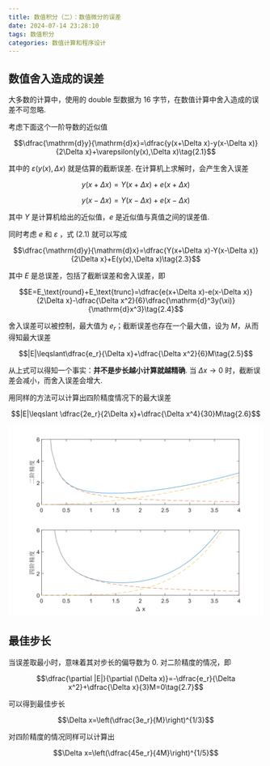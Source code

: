 ```yaml
---
title: 数值积分（二）：数值微分的误差
date: 2024-07-14 23:28:10
tags: 数值积分
categories: 数值计算和程序设计
---
```

## 数值舍入造成的误差

大多数的计算中，使用的 double 型数据为 16 字节，在数值计算中舍入造成的误差不可忽略.

考虑下面这个一阶导数的近似值

$$\dfrac{\mathrm{d}y}{\mathrm{d}x}=\dfrac{y(x+\Delta x)-y(x-\Delta x)}{2\Delta x}+\varepsilon(y(x),\Delta x)\tag{2.1}$$

其中的 $\varepsilon(y(x),\Delta x)$ 就是估算的截断误差. 在计算机上求解时，会产生舍入误差

$$y(x+\Delta x)=Y(x+\Delta x)+e(x+\Delta x)\tag{2.2a}$$

$$y(x-\Delta x)=Y(x-\Delta x)+e(x-\Delta x)\tag{2.2b}$$

其中 $Y$ 是计算机给出的近似值，$e$ 是近似值与真值之间的误差值.

同时考虑 $e$ 和 $\varepsilon$ ，式 (2.1) 就可以写成

$$\dfrac{\mathrm{d}y}{\mathrm{d}x}=\dfrac{Y(x+\Delta x)-Y(x-\Delta x)}{2\Delta x}+E(y(x),\Delta x)\tag{2.3}$$

其中 $E$ 是总误差，包括了截断误差和舍入误差，即

$$E=E_\text{round}+E_\text{trunc}=\dfrac{e(x+\Delta x)-e(x-\Delta x)}{2\Delta x}-\dfrac{\Delta x^2}{6}\dfrac{\mathrm{d}^3y(\xi)}{\mathrm{d}x^3}\tag{2.4}$$

舍入误差可以被控制，最大值为 $e_r$；截断误差也存在一个最大值，设为 $M$，从而得知最大误差

$$|E|\leqslant\dfrac{e_r}{\Delta x}+\dfrac{\Delta x^2}{6}M\tag{2.5}$$

从上式可以得知一个事实：**并不是步长越小计算就越精确**. 当 $\Delta x\to 0$ 时，截断误差会减小，而舍入误差会增大.

用同样的方法可以计算出四阶精度情况下的最大误差

$$|E|\leqslant \dfrac{2e_r}{2\Delta x}+\dfrac{\Delta x^4}{30}M\tag{2.6}$$

![数值舍入误差和截断误差](source\img\post2_fig1.svg)

## 最佳步长

当误差取最小时，意味着其对步长的偏导数为 0. 对二阶精度的情况，即

$$\dfrac{\partial |E|}{\partial (\Delta x)}=-\dfrac{e_r}{\Delta x^2}+\dfrac{\Delta x}{3}M=0\tag{2.7}$$

可以得到最佳步长

$$\Delta x=\left(\dfrac{3e_r}{M}\right)^{1/3}$$

对四阶精度的情况同样可以计算出

$$\Delta x=\left(\dfrac{45e_r}{4M}\right)^{1/5}$$
